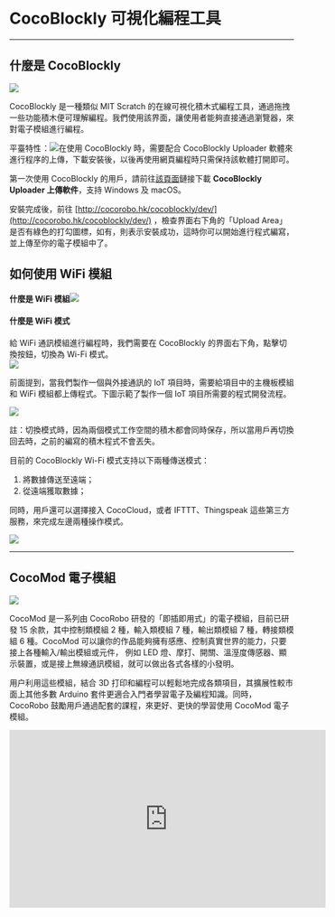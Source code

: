 # CocoBlockly 可視化編程工具

---

## 什麼是 CocoBlockly

![](https://lh4.googleusercontent.com/lFwJK6fND0y7pgV_-EoSCTlfDDgMmbaF6T01YtezXcPQaBG5hoh5C7HmsknI_yIwASi3_f4-fzF7MoyvqgPr6i4SvCBNCBVrAbn-BLj7_M4zSvuUhDrq3Xj_EcBC8lx3Z8RFBgE9gVo)

CocoBlockly 是一種類似 MIT Scratch 的在線可視化積木式編程工具，通過拖拽一些功能積木便可理解編程。我們使用該界面，讓使用者能夠直接通過瀏覽器，來對電子模組進行編程。

平臺特性 ：![](/assets/import2.png)在使用 CocoBlockly 時，需要配合 CocoBlockly Uploader 軟體來進行程序的上傳，下載安裝後，以後再使用網頁編程時只需保持該軟體打開即可。

第一次使用 CocoBlockly 的用戶，請前往[該頁面](https://blockly-help.cocorobo.hk/uploader-xia-zai-ji-an-zhuang.html)鏈接下載 **CocoBlockly Uploader 上傳軟件**，支持 Windows 及 macOS。

安裝完成後，前往 [http://cocorobo.hk/cocoblockly/dev/](http://cocorobo.hk/cocoblockly/dev/) ，檢查界面右下角的「Upload Area」是否有綠色的打勾圖標，如有，則表示安裝成功，這時你可以開始進行程式編寫，並上傳至你的電子模組中了。

## 如何使用 WiFi 模組

#### 什麼是 WiFi 模組![](/assets/import4.png)

#### 什麼是 WiFi 模式

給 WiFi 通訊模組進行編程時，我們需要在 CocoBlockly 的界面右下角，點擊切換按鈕，切換為 Wi-Fi 模式。  
![](/assets/import6.png)

前面提到，當我們製作一個與外接通訊的 IoT 項目時，需要給項目中的主機板模組和 WiFi 模組都上傳程式。下圖示範了製作一個 IoT 項目所需要的程式開發流程。

![](https://lh5.googleusercontent.com/FSoaCK-Uq_uDLrPubKaQ0PbZOSULkZFlhwxV9ndW-oEeFfc19eyTczjHn8RtHW5ns_u3dO4jJPg6aoZ10FmChnH8Db_mmyU1KRFrsHF53K1fFdDu86VC3gAgPmSCRZCPFgpjKj_Yddw)

註：切換模式時，因為兩個模式工作空間的積木都會同時保存，所以當用戶再切換回去時，之前的編寫的積木程式不會丟失。

目前的 CocoBlockly Wi-Fi 模式支持以下兩種傳送模式：

1. 將數據傳送至遠端；
2. 從遠端獲取數據；

同時，用戶還可以選擇接入 CocoCloud，或者 IFTTT、Thingspeak 這些第三方服務，來完成左邊兩種操作模式。

![](/assets/import7.png)

---

## CocoMod 電子模組

![](https://lh6.googleusercontent.com/HT1gtWAGIy6nzFGVlnMAqTA8c_YQaDzdZKw2WFoSaF_qTJi0RHB6jjT-7ge00Ma8J1Wy0Js9q6CTLRsUruV3Kjv01LLnFNHqXo0433lpRHJVX9ZzJrBIHQIA4DuJ1iGmpjDNYMPx)

CocoMod 是一系列由 CocoRobo 研發的「即插即用式」的電子模組，目前已研發 15 余款，其中控制類模組 2 種，輸入類模組 7 種，輸出類模組 7 種，轉接類模組 6 種。CocoMod 可以讓你的作品能夠擁有感應、控制真實世界的能力，只要接上各種輸入/輸出模組或元件， 例如 LED 燈、摩打、開關、溫溼度傳感器、顯示裝置，或是接上無線通訊模組，就可以做出各式各樣的小發明。

用户利用這些模組，結合 3D 打印和編程可以輕鬆地完成各類項目，其擴展性較市面上其他多數 Arduino 套件更適合入門者學習電子及編程知識。同時，CocoRobo 鼓勵用戶通過配套的課程，來更好、更快的學習使用 CocoMod 電子模組。

<iframe width="560" height="315" src="https://cocorobo.hk" frameborder="0" allowfullscreen></iframe>
